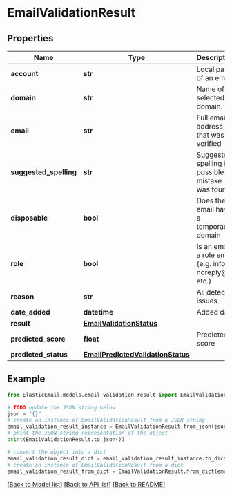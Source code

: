 # EmailValidationResult


## Properties

Name | Type | Description | Notes
------------ | ------------- | ------------- | -------------
**account** | **str** | Local part of an email | [optional] 
**domain** | **str** | Name of selected domain. | [optional] 
**email** | **str** | Full email address that was verified | [optional] 
**suggested_spelling** | **str** | Suggested spelling if a possible mistake was found | [optional] 
**disposable** | **bool** | Does the email have a temporary domain | [optional] 
**role** | **bool** | Is an email a role email (e.g. info@, noreply@ etc.) | [optional] 
**reason** | **str** | All detected issues | [optional] 
**date_added** | **datetime** | Added date | [optional] 
**result** | [**EmailValidationStatus**](EmailValidationStatus.md) |  | [optional] 
**predicted_score** | **float** | Predicted score | [optional] 
**predicted_status** | [**EmailPredictedValidationStatus**](EmailPredictedValidationStatus.md) |  | [optional] 

## Example

```python
from ElasticEmail.models.email_validation_result import EmailValidationResult

# TODO update the JSON string below
json = "{}"
# create an instance of EmailValidationResult from a JSON string
email_validation_result_instance = EmailValidationResult.from_json(json)
# print the JSON string representation of the object
print(EmailValidationResult.to_json())

# convert the object into a dict
email_validation_result_dict = email_validation_result_instance.to_dict()
# create an instance of EmailValidationResult from a dict
email_validation_result_from_dict = EmailValidationResult.from_dict(email_validation_result_dict)
```
[[Back to Model list]](../README.md#documentation-for-models) [[Back to API list]](../README.md#documentation-for-api-endpoints) [[Back to README]](../README.md)


